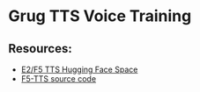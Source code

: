 # Grug TTS Voice Training

## Resources:
- [E2/F5 TTS Hugging Face Space](https://huggingface.co/spaces/mrfakename/E2-F5-TTS)
- [F5-TTS source code](https://github.com/SWivid/F5-TTS)